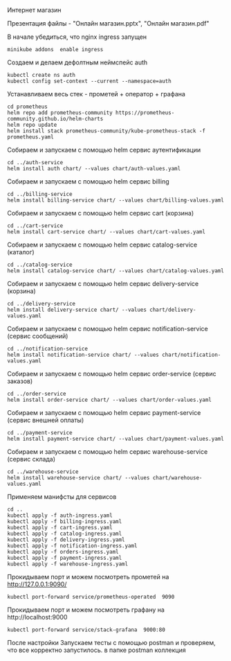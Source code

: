 Интернет магазин

Презентация файлы - "Онлайн магазин.pptx", "Онлайн магазин.pdf"

В начале убедиться, что nginx ingress запущен

```
minikube addons  enable ingress
```

Создаем и делаем дефолтным неймспейс auth
```
kubectl create ns auth
kubectl config set-context --current --namespace=auth
```

Устанавливаем весь стек - прометей + оператор + графана
```
cd prometheus
helm repo add prometheus-community https://prometheus-community.github.io/helm-charts
helm repo update
helm install stack prometheus-community/kube-prometheus-stack -f prometheus.yaml
```

Собираем и запускаем с помощью helm сервис аутентификации
```
cd ../auth-service
helm install auth chart/ --values chart/auth-values.yaml
```

Собираем и запускаем с помощью helm сервис billing
```
cd ../billing-service
helm install billing-service chart/ --values chart/billing-values.yaml
```

Собираем и запускаем с помощью helm сервис cart (корзина)
```
cd ../cart-service
helm install cart-service chart/ --values chart/cart-values.yaml
```

Собираем и запускаем с помощью helm сервис catalog-service (каталог)
```
cd ../catalog-service
helm install catalog-service chart/ --values chart/catalog-values.yaml
```

Собираем и запускаем с помощью helm сервис delivery-service (корзина)
```
cd ../delivery-service
helm install delivery-service chart/ --values chart/delivery-values.yaml
```

Собираем и запускаем с помощью helm сервис notification-service (сервис сообщений)
```
cd ../notification-service
helm install notification-service chart/ --values chart/notification-values.yaml
```

Собираем и запускаем с помощью helm сервис order-service (сервис заказов)
```
cd ../order-service
helm install order-service chart/ --values chart/order-values.yaml
```

Собираем и запускаем с помощью helm сервис payment-service (сервис внешней оплаты)
```
cd ../payment-service
helm install payment-service chart/ --values chart/payment-values.yaml
```

Собираем и запускаем с помощью helm сервис warehouse-service (сервис склада)
```
cd ../warehouse-service
helm install warehouse-service chart/ --values chart/warehouse-values.yaml
```

Применяем манифсты для сервисов
```
cd ..
kubectl apply -f auth-ingress.yaml
kubectl apply -f billing-ingress.yaml
kubectl apply -f cart-ingress.yaml
kubectl apply -f catalog-ingress.yaml
kubectl apply -f delivery-ingress.yaml
kubectl apply -f notification-ingress.yaml
kubectl apply -f orders-ingress.yaml
kubectl apply -f payment-ingress.yaml
kubectl apply -f warehouse-ingress.yaml
```

Прокидываем порт и можем посмотреть прометей 
на http://127.0.0.1:9090/
```
kubectl port-forward service/prometheus-operated  9090
```

Прокидываем порт и можем посмотреть графану
на http://localhost:9000
```
kubectl port-forward service/stack-grafana  9000:80
```

После настройки
Запускаем тесты с помощью postman и проверяем, что все корректно запустилось.
в папке postman коллекция

